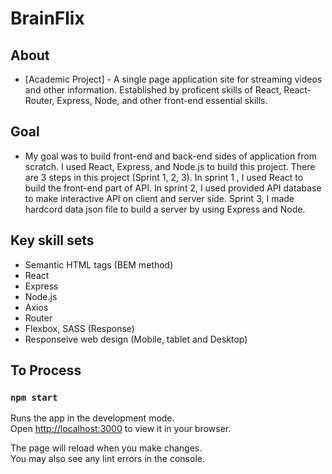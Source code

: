 # BrainFlix

## About

- [Academic Project] - A single page application site for streaming videos and other information. Established by proficent skills of React, React-Router, Express, Node, and other front-end essential skills.

## Goal

- My goal was to build front-end and back-end sides of application from scratch. I used React, Express, and Node.js to build this project. There are 3 steps in this project (Sprint 1, 2, 3). In sprint 1 , I used React to build the front-end part of API. In sprint 2, I used provided API database to make interactive API on client and server side. Sprint 3, I made hardcord data json file to build a server by using Express and Node.

## Key skill sets

- Semantic HTML tags (BEM method)
- React
- Express
- Node.js
- Axios
- Router
- Flexbox, SASS (Response)
- Responseive web design (Mobile, tablet and Desktop)

## To Process

### `npm start`

Runs the app in the development mode.\
Open [http://localhost:3000](http://localhost:3000) to view it in your browser.

The page will reload when you make changes.\
You may also see any lint errors in the console.

